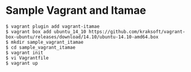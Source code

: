 # Sample Vagrant and Itamae

```
$ vagrant plugin add vagrant-itamae
$ vagrant box add ubuntu_14_10 https://github.com/kraksoft/vagrant-box-ubuntu/releases/download/14.10/ubuntu-14.10-amd64.box
$ mkdir sample_vagrant_itamae
$ cd sample_vagrant_itamae
$ vagrant init
$ vi Vagrantfile
$ vagrant up
```

```ruby

```
